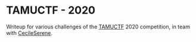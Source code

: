 # TAMUCTF - 2020

Writeup for various challenges of the [TAMUCTF](https://ctftime.org/ctf/198) 2020 competition, in team with [CecileSerene](https://github.com/CecileSerene). 
